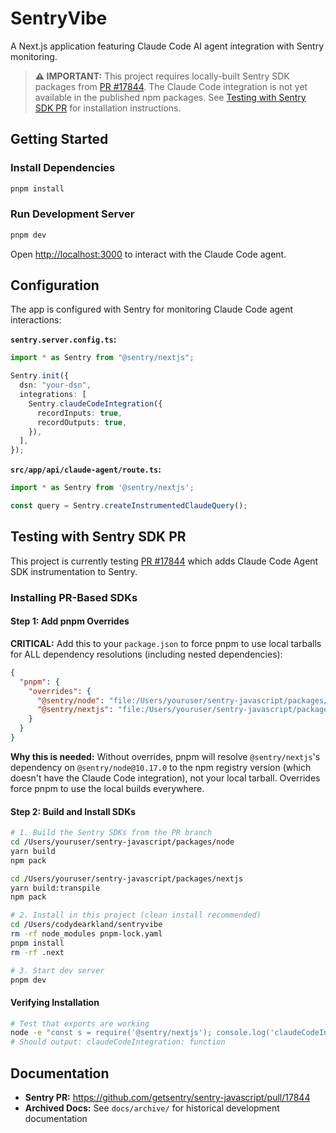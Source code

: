 # SentryVibe

A Next.js application featuring Claude Code AI agent integration with Sentry monitoring.

> **⚠️ IMPORTANT:** This project requires locally-built Sentry SDK packages from [PR #17844](https://github.com/getsentry/sentry-javascript/pull/17844). The Claude Code integration is not yet available in the published npm packages. See [Testing with Sentry SDK PR](#testing-with-sentry-sdk-pr) for installation instructions.

## Getting Started

### Install Dependencies

```bash
pnpm install
```

### Run Development Server

```bash
pnpm dev
```

Open [http://localhost:3000](http://localhost:3000) to interact with the Claude Code agent.

## Configuration

The app is configured with Sentry for monitoring Claude Code agent interactions:

**`sentry.server.config.ts`:**
```typescript
import * as Sentry from "@sentry/nextjs";

Sentry.init({
  dsn: "your-dsn",
  integrations: [
    Sentry.claudeCodeIntegration({
      recordInputs: true,
      recordOutputs: true,
    }),
  ],
});
```

**`src/app/api/claude-agent/route.ts`:**
```typescript
import * as Sentry from '@sentry/nextjs';

const query = Sentry.createInstrumentedClaudeQuery();
```

## Testing with Sentry SDK PR

This project is currently testing [PR #17844](https://github.com/getsentry/sentry-javascript/pull/17844) which adds Claude Code Agent SDK instrumentation to Sentry.

### Installing PR-Based SDKs

#### Step 1: Add pnpm Overrides

**CRITICAL:** Add this to your `package.json` to force pnpm to use local tarballs for ALL dependency resolutions (including nested dependencies):

```json
{
  "pnpm": {
    "overrides": {
      "@sentry/node": "file:/Users/youruser/sentry-javascript/packages/node/sentry-node-10.17.0.tgz",
      "@sentry/nextjs": "file:/Users/youruser/sentry-javascript/packages/nextjs/sentry-nextjs-10.17.0.tgz"
    }
  }
}
```

**Why this is needed:** Without overrides, pnpm will resolve `@sentry/nextjs`'s dependency on `@sentry/node@10.17.0` to the npm registry version (which doesn't have the Claude Code integration), not your local tarball. Overrides force pnpm to use the local builds everywhere.

#### Step 2: Build and Install SDKs

```bash
# 1. Build the Sentry SDKs from the PR branch
cd /Users/youruser/sentry-javascript/packages/node
yarn build
npm pack

cd /Users/youruser/sentry-javascript/packages/nextjs
yarn build:transpile
npm pack

# 2. Install in this project (clean install recommended)
cd /Users/codydearkland/sentryvibe
rm -rf node_modules pnpm-lock.yaml
pnpm install
rm -rf .next

# 3. Start dev server
pnpm dev
```

#### Verifying Installation

```bash
# Test that exports are working
node -e "const s = require('@sentry/nextjs'); console.log('claudeCodeIntegration:', typeof s.claudeCodeIntegration)"
# Should output: claudeCodeIntegration: function
```

## Documentation

- **Sentry PR:** https://github.com/getsentry/sentry-javascript/pull/17844
- **Archived Docs:** See `docs/archive/` for historical development documentation
